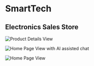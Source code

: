 # SmartTech

## Electronics Sales Store






![Product Details View](https://github.com/tajjav/SmartTech/blob/master/screenshots/ProductsDetails.png)

![Home Page View with AI assisted chat](https://github.com/tajjav/SmartTech/blob/master/screenshots/HomePageWithAIAssistedChat.png)

![Home Page View](https://github.com/tajjav/SmartTech/blob/master/screenshots/HomePage.png)

